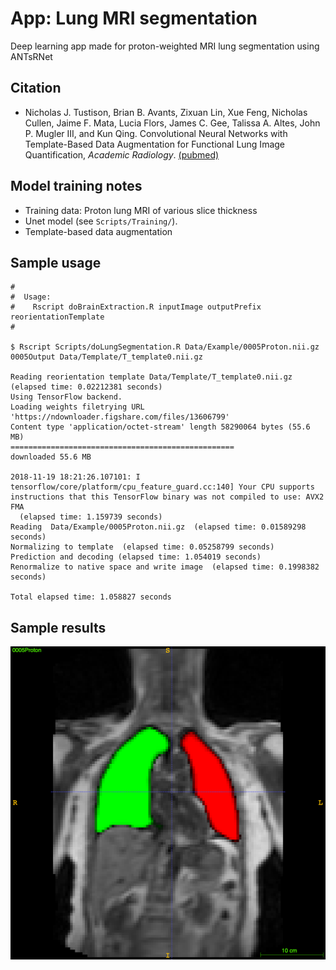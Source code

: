# App:  Lung MRI segmentation

Deep learning app made for proton-weighted MRI lung segmentation using ANTsRNet

## Citation

* Nicholas J. Tustison, Brian B. Avants, Zixuan Lin, Xue Feng, Nicholas Cullen, Jaime F. Mata, Lucia Flors, James C. Gee, Talissa A. Altes, John P. Mugler III, and Kun Qing.  Convolutional Neural Networks with Template-Based Data Augmentation for Functional Lung Image Quantification, _Academic Radiology_. [(pubmed)](https://www.ncbi.nlm.nih.gov/pubmed/30195415)

## Model training notes

* Training data: Proton lung MRI of various slice thickness
* Unet model (see ``Scripts/Training/``).
* Template-based data augmentation

## Sample usage

```
#
#  Usage:
#    Rscript doBrainExtraction.R inputImage outputPrefix reorientationTemplate
#

$ Rscript Scripts/doLungSegmentation.R Data/Example/0005Proton.nii.gz 0005Output Data/Template/T_template0.nii.gz

Reading reorientation template Data/Template/T_template0.nii.gz  (elapsed time: 0.02212381 seconds)
Using TensorFlow backend.
Loading weights filetrying URL 'https://ndownloader.figshare.com/files/13606799'
Content type 'application/octet-stream' length 58290064 bytes (55.6 MB)
==================================================
downloaded 55.6 MB

2018-11-19 18:21:26.107101: I tensorflow/core/platform/cpu_feature_guard.cc:140] Your CPU supports instructions that this TensorFlow binary was not compiled to use: AVX2 FMA
  (elapsed time: 1.159739 seconds)
Reading  Data/Example/0005Proton.nii.gz  (elapsed time: 0.01589298 seconds)
Normalizing to template  (elapsed time: 0.05258799 seconds)
Prediction and decoding (elapsed time: 1.054019 seconds)
Renormalize to native space and write image  (elapsed time: 0.1998382 seconds)

Total elapsed time: 1.058827 seconds
```

## Sample results

![Brain extraction results](Documentation/Images/resultsLungSegmentation.png)
